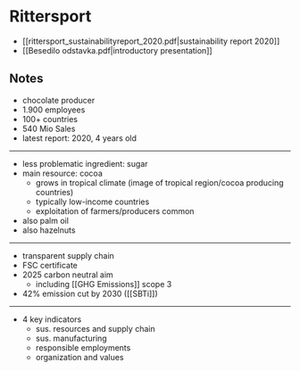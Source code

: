 # Rittersport
- [[rittersport_sustainabilityreport_2020.pdf|sustainability report 2020]]
- [[Besedilo odstavka.pdf|introductory presentation]]

## Notes
- chocolate producer
- 1.900 employees
- 100+ countries
- 540 Mio Sales
- latest report: 2020, 4 years old
---
- less problematic ingredient: sugar
- main resource: cocoa
	- grows in tropical climate (image of tropical region/cocoa producing countries)
	- typically low-income countries
	- exploitation of farmers/producers common
- also palm oil
- also hazelnuts
---
- transparent supply chain
- FSC certificate 
- 2025 carbon neutral aim
	- including [[GHG Emissions]] scope 3
- 42% emission cut by 2030 ([[SBTi]])
---
- 4 key indicators
	- sus. resources and supply chain
	- sus. manufacturing
	- responsible employments
	- organization and values
